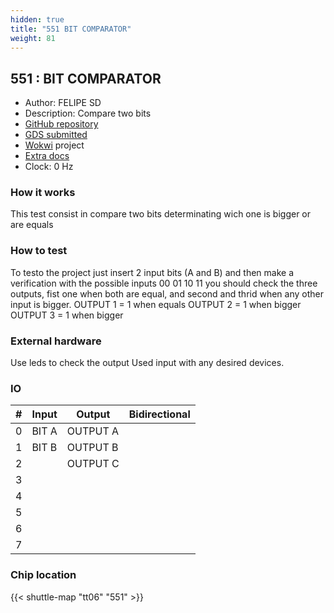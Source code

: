 ```yaml
---
hidden: true
title: "551 BIT COMPARATOR"
weight: 81
---
```


## 551 : BIT COMPARATOR

* Author: FELIPE SD
* Description: Compare two bits 
* [GitHub repository](https://github.com/felipe-SD/tt06-wokwi-template-BIT_TEST)
* [GDS submitted](https://github.com/felipe-SD/tt06-wokwi-template-BIT_TEST/actions/runs/8712351716)
* [Wokwi](https://wokwi.com/projects/395355133883896833) project
* [Extra docs]()
* Clock: 0 Hz

<!---

This file is used to generate your project datasheet. Please fill in the information below and delete any unused
sections.

You can also include images in this folder and reference them in the markdown. Each image must be less than
512 kb in size, and the combined size of all images must be less than 1 MB.
-->


### How it works

This test consist in compare two bits determinating wich one is bigger or are equals

### How to test

To testo the project just insert 2 input bits (A and B) and then make a verification with the possible inputs
00
01
10
11
you should check the three outputs, fist one when both are equal, and second and thrid when any other input is bigger.
OUTPUT 1 = 1 when equals
OUTPUT 2 = 1 when bigger
OUTPUT 3 = 1 when bigger

### External hardware

Use leds to check the output
Used input with any desired devices.


### IO

| #             | Input    | Output   | Bidirectional   |
| ------------- | -------- | -------- | --------------- |
| 0 | BIT A  | OUTPUT A  |      |
| 1 | BIT B  | OUTPUT B  |      |
| 2 |   | OUTPUT C  |      |
| 3 |   |   |      |
| 4 |   |   |      |
| 5 |   |   |      |
| 6 |   |   |      |
| 7 |   |   |      |


### Chip location

{{< shuttle-map "tt06" "551" >}}

